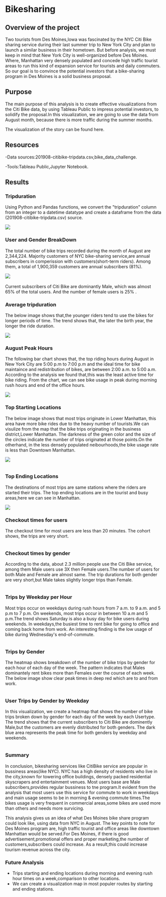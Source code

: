# Bikesharing

## Overview of the project

Two tourists from Des Moines,Iowa was fascinated by the NYC Citi Bike sharing service during their last summer trip to New York City and plan to launch a similar business in their hometown. But before analysis, we must keep in mind that New York City is well-organized before Des Moines. Where, Manhattan very densely populated and concede high traffic tourist areas to run this kind of expansion service for tourists and daily commuters. So our goal is to convince the potential investors that a bike-sharing program in Des Moines is a solid business proposal.

## Purpose

The main purpose of this analysis is to create effective visualizations from the Citi Bike data, by using Tableau Public to impress potential investors, to solidify the proposal.In this visualization, we are going to use the data from August month, because there is more traffic during the summer months.

The visualization of the story can be found here.

## Resources

-Data sources:201908-citibike-tripdata.csv,bike_data_challenge.

-Tools:Tableau Public,Jupyter Notebook.

## Results

### Tripduration

Using Python and Pandas functions, we convert the "tripduration" column from an integer to a datetime datatype and create a dataframe from the data (201908-citibike-tripdata.csv) source.

![](https://github.com/akthersr/bikesharing/blob/main/tripduration.png)


### User and Gender BreakDown

The total number of bike trips recorded during the month of August are 2,344,224. Majority customers of NYC bike-sharing service,are annual subscribers in comperission with customers(short-term riders). Among them, a total of 1,900,359 customers are annual subscribers (81%).

![](https://github.com/akthersr/bikesharing/blob/main/user%20type%201.png)  ![]()

Current subscribers of Citi Bike are dominantly Male, which was almost 65% of the total users. And the number of female users is 25% .

### Average tripduration

The below image shows that,the younger riders tend to use the bikes for longer periods of time. The trend shows that, the later the birth year, the longer the ride duration.  

![](https://github.com/akthersr/bikesharing/blob/main/average%20trip%20duration.png)

### August Peak Hours

The following bar chart shows that, the top riding hours during August in New York City are 5:00 p.m to 7:00 p.m and the ideal time for bike maintaince and redistribution of bikes, are between 2:00 a.m. to 5:00 a.m. According to the analysis we found that,this was the least active time for bike riding. From the chart, we can see bike usage in peak during morning rush hours and end of the office hours.

![](https://github.com/akthersr/bikesharing/blob/main/august%20pick%20.png)

### Top Starting Locations

The below image shows that most trips originate in Lower Manhattan, this area have more bike rides due to the heavy number of tourists.We can visulize from the map that the bike trips originating in the business district,Lower Manhattan. The darkness of the green color and the size of the circles indicate the number of trips originated at those points.On the otherhand, in the less densely populated neibourhoods,the bike usage rate is less than Downtown Manhattan.

![](https://github.com/akthersr/bikesharing/blob/main/top%20starting%20locations.png)

![]()

### Top Ending Locations

The destinations of most trips are same stations where the riders are started their trips. The top ending locations are in the tourist and busy areas,here we can see in Manhattan.

![](https://github.com/akthersr/bikesharing/blob/main/top%20ending%20locations1.png)

### Checkout times for users

The checkout time for most users are less than 20 minutes. The cohort shows, the trips are very short. 

![]()

### Checkout times by gender

According to the data, about 2.3 million people use the Citi Bike service, among them Male users use 3X then Female users.The number of users for both Male and Female are almost same. The trip durations for both gender are very short,but Male takes slightly longer trips than Female.

![]()

### Trips by Weekday per Hour

Most trips occur on weekdays during rush hours from 7 a.m. to 9 a.m. and 5 p.m to 7 p.m. On weekends, most trips occur in between 10 a.m and 5 p.m.The trend shows Saturday is also a busy day for bike users during weekends. In weekdays,the busiest time to rent bike for going to office and coming back home from work. An interesting finding is the low usage of bike during Wednesday's end-of-commute.

![]()

### Trips by Gender

The heatmap shows breakdown of the number of bike trips by gender for each hour of each day of the week. The pattern indicates that Males dominantely rent bikes more than Females over the course of each week. The below image show clear peak times in deep red which are to and from work.

![]()

### User Trips by Gender by Weekday 

In this visualization, we create a heatmap that shows the number of bike trips broken down by gender for each day of the week by each Usertype. The trend shows that the current subscribers to Citi Bike are dominently Male,but the customers are evenly distributed for both genders. The dark blue area represents the peak time for both genders by weekday and weekends.

![]()

### Summary

In conclusion, bikesharing services like CitiBike service are popular in bussiness areas(like NYC). NYC has a high density of residents who live in the city,known for towering office buildings, densely packed residential skyscrapers and entertainment venues. Most users base are Male subscribers,provides regular bussiness to tne program.It evident from the analysis that most users use this service for commute to work in weekdays and main usage seems to be in morning & evening commute times.The bikes usage is very frequent in commercial areas,some bikes are used more than others and needs more survicing.

  This analysis gives us an idea of what Des Moines bike share program could look like, using data from NYC in August. The key points to note for Des Moines program are, high traffic tourist and office areas like downtown Manhattan would be served.For Des Moines, if there is good advertisement,promotional offers and proper marketing,the number of customers,subscribers could increase. As a result,this could increase tourism revenue across the city.
  
### Future Analysis

- Trips starting and ending locations during morning and evening rush hour times on a week,comparison to other locations.
- We can create a visualization map in most populer routes by starting and ending stations.






